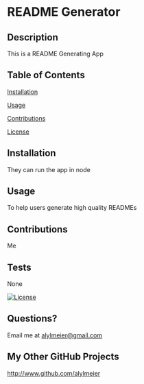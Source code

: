 # README Generator 

## Description
This is a README Generating App

## Table of Contents
[Installation](#installation)

[Usage](#usage)

[Contributions](#contributions)

[License](#license)

## Installation
They can run the app in node

## Usage
To help users generate high quality READMEs

## Contributions
Me

## Tests
None

[![License](https://img.shields.io/badge/License-MIT-yellow.svg)](https://opensource.org/licenses/MIT)

## Questions?

Email me at alylmeier@gmail.com

## My Other GitHub Projects
http://www.github.com/alylmeier




